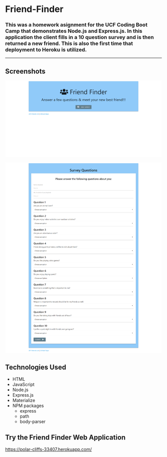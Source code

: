 # Friend-Finder

### This was a homework asignment for the UCF Coding Boot Camp that demonstrates Node.js and Express.js. In this application the client fills in a 10 question survey and is then returned a new friend. This is also the first time that deployment to Heroku is utilized.

---

## Screenshots

![](images/friendFinder.png)

![](images/friendFinderSurvey.png)


## Technologies Used
* HTML
* JavaScript
* Node.js
* Express.js
* Materialize
* NPM packages
    * express
    * path
    * body-parser

## Try the Friend Finder Web Application

https://polar-cliffs-33407.herokuapp.com/